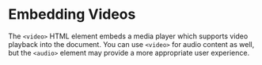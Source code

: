 # Embedding Videos

The `<video>` HTML element embeds a media player which supports video playback into the document. You can use `<video>` for audio content as well, but the `<audio>` element may provide a more appropriate user experience.